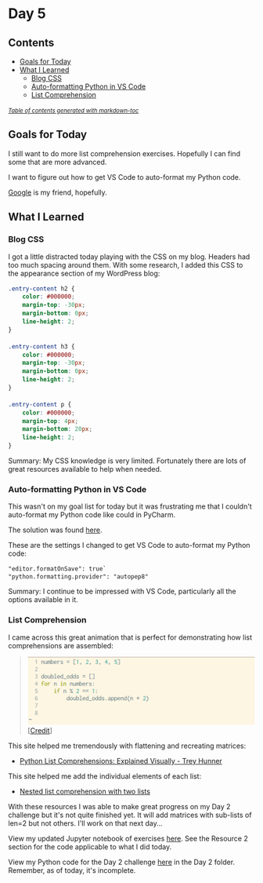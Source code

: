 # Day 5

## Contents

- [Goals for Today](#goals-for-today)
- [What I Learned](#what-i-learned)
  * [Blog CSS](#blog-css)
  * [Auto-formatting Python in VS Code](#auto-formatting-python-in-vs-code)
  * [List Comprehension](#list-comprehension)

<small><i><a href='http://ecotrust-canada.github.io/markdown-toc/'>Table of contents generated with markdown-toc</a></i></small>

## Goals for Today

I still want to do more list comprehension exercises. Hopefully I can find some that are more advanced.

I want to figure out how to get VS Code to auto-format my Python code.

[Google](https://www.google.com/search?hl=en&as_q=list+comprehension++python&as_epq=&as_oq=challenges+exercises) is my friend, hopefully.

## What I Learned

### Blog CSS

I got a little distracted today playing with the CSS on my blog. Headers had too much spacing around them. With some research, I added this CSS to the appearance section of my WordPress blog:

```css
.entry-content h2 {
    color: #000000;
	margin-top: -30px;
	margin-bottom: 0px;
    line-height: 2;
}

.entry-content h3 {
    color: #000000;
	margin-top: -30px;
	margin-bottom: 0px;
    line-height: 2;
}

.entry-content p {
    color: #000000;
	margin-top: 4px;
	margin-bottom: 20px;
    line-height: 2;
}
```

Summary: My CSS knowledge is very limited. Fortunately there are lots of great resources available to help when needed.

### Auto-formatting Python in VS Code

This wasn't on my goal list for today but it was frustrating me that I couldn't auto-format my Python code like could in PyCharm.

The solution was found [here](https://donjayamanne.github.io/pythonVSCodeDocs/docs/formatting/). 

These are the settings I changed to get VS Code to auto-format my Python code:

```
"editor.formatOnSave": true`
"python.formatting.provider": "autopep8"
```

Summary: I continue to be impressed with VS Code, particularly all the options available in it.

### List Comprehension

I came across this great animation that is perfect for demonstrating how list comprehensions are assembled:

> ![list comprehension](list-comprehension-condition.gif)
<br>[[Credit](https://treyhunner.com/2015/12/python-list-comprehensions-now-in-color/)]

This site helped me tremendously with flattening and recreating matrices:

- [Python List Comprehensions: Explained Visually - Trey Hunner](https://treyhunner.com/2015/12/python-list-comprehensions-now-in-color/)

This site helped me add the individual elements of each list:

- [Nested list comprehension with two lists](https://stackoverflow.com/questions/16568056/nested-list-comprehension-with-two-lists)

With these resources I was able to make great progress on my Day 2 challenge but it's not quite finished yet. It will add matrices with sub-lists of len=2 but not others. I'll work on that next day...

View my updated Jupyter notebook of exercises [here](https://colab.research.google.com/drive/1fbmH9yDS5fzFcxEZMnUzmb3qCqGQoaEv). See the Resource 2 section for the code applicable to what I did today.

View my Python code for the Day 2 challenge [here](..\02\add.py) in the Day 2 folder. Remember, as of today, it's incomplete.
